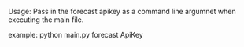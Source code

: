 Usage: Pass in the forecast apikey as a command line argumnet when executing the main file.


example: python main.py forecast ApiKey
